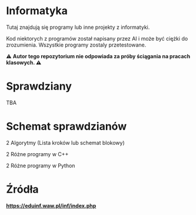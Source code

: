 # Informatyka
Tutaj znajdują się programy lub inne projekty z informatyki.

Kod niektorych z programów został napisany przez AI i może być ciężki do zrozumienia. Wszystkie programy zostaly przetestowane.

:warning: **Autor tego repozytorium nie odpowiada za próby ściągania na pracach klasowych. :warning:**
# Sprawdziany

TBA

# Schemat sprawdzianów

2 Algorytmy (Lista kroków lub schemat blokowy)

2 Różne programy w C++

2 Różne programy w Python

# Źródła
**https://eduinf.waw.pl/inf/index.php**
